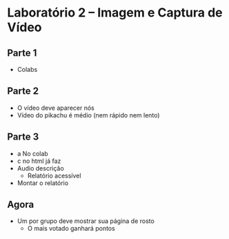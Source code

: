 # Laboratório 2 – Imagem e Captura de Vídeo
## Parte 1
* Colabs
## Parte 2
* O vídeo deve aparecer nós
* Vídeo do pikachu é médio (nem rápido nem lento)
## Parte 3
* a No colab
* c no html já faz
* Audio descrição
    * Relatório acessível
* Montar o relatório

## Agora
* Um por grupo deve mostrar sua página de rosto
    * O mais votado ganhará pontos